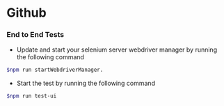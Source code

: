# Github
### End to End Tests

- Update and start your selenium server webdriver manager by running the following command

```sh
$npm run startWebdriverManager.
```

- Start the test by running the following command

```sh
$npm run test-ui
```
